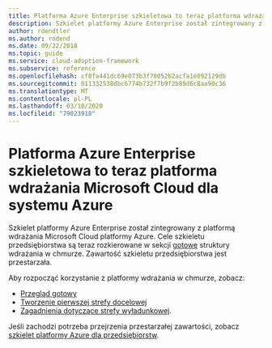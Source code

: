 ```yaml
---
title: Platforma Azure Enterprise szkieletowa to teraz platforma wdrażania w chmurze dla platformy Azure
description: Szkielet platformy Azure Enterprise został zintegrowany z platformą wdrażania Microsoft Cloud platformy Azure.
author: rdendtler
ms.author: rodend
ms.date: 09/22/2018
ms.topic: guide
ms.service: cloud-adoption-framework
ms.subservice: reference
ms.openlocfilehash: cf8fa441dc69e073b3f78052b2acfa1e092129db
ms.sourcegitcommit: 011332538dbc6774b732f7b9f2b89d6c8aa90c36
ms.translationtype: MT
ms.contentlocale: pl-PL
ms.lasthandoff: 03/10/2020
ms.locfileid: "79023918"
---
```

<!-- cSpell:ignore rodend -->

# <a name="azure-enterprise-scaffold-is-now-the-microsoft-cloud-adoption-framework-for-azure"></a>Platforma Azure Enterprise szkieletowa to teraz platforma wdrażania Microsoft Cloud dla systemu Azure

Szkielet platformy Azure Enterprise został zintegrowany z platformą wdrażania Microsoft Cloud platformy Azure. Cele szkieletu przedsiębiorstwa są teraz rozkierowane w sekcji [gotowe](../ready/index.md) struktury wdrażania w chmurze. Zawartość szkieletu przedsiębiorstwa jest przestarzała.

Aby rozpocząć korzystanie z platformy wdrażania w chmurze, zobacz:

- [Przegląd gotowy](../ready/index.md)
- [Tworzenie pierwszej strefy docelowej](../ready/landing-zone/migrate-landing-zone.md)
- [Zagadnienia dotyczące strefy wyładunkowej](../ready/considerations/index.md).

Jeśli zachodzi potrzeba przejrzenia przestarzałej zawartości, zobacz [szkielet platformy Azure dla przedsiębiorstw](.\migration-with-enterprise-scaffold.md).
